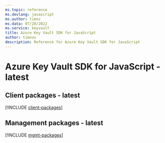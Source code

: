 ```yaml
---
ms.topic: reference
ms.devlang: javascript
ms.author: timov
ms.data: 07/20/2022
ms.service: keyvault
title: Azure Key Vault SDK for JavaScript
author: timovv
description: Reference for Azure Key Vault SDK for JavaScript
---
```

# Azure Key Vault SDK for JavaScript - latest

## Client packages - latest
[!INCLUDE [client-packages](key-vault-client-index.md)]
## Management packages - latest
[!INCLUDE [mgmt-packages](key-vault-mgmt-index.md)]
